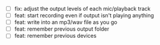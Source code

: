 - [ ] fix: adjust the output levels of each mic/playback track
- [ ] feat: start recording even if output isn't playing anything
- [ ] feat: write into an mp3/wav file as you go
- [ ] feat: remember previous output folder
- [ ] feat: remember previous devices
